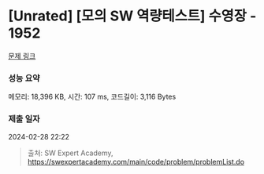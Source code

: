 # [Unrated] [모의 SW 역량테스트] 수영장 - 1952 

[문제 링크](https://swexpertacademy.com/main/code/problem/problemDetail.do?contestProbId=AV5PpFQaAQMDFAUq) 

### 성능 요약

메모리: 18,396 KB, 시간: 107 ms, 코드길이: 3,116 Bytes

### 제출 일자

2024-02-28 22:22



> 출처: SW Expert Academy, https://swexpertacademy.com/main/code/problem/problemList.do